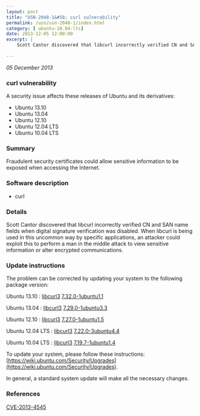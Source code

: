 ```yaml
---
layout: post
title: "USN-2048-1&#58; curl vulnerability"
permalink: /usn/usn-2048-1/index.html
category: [ ubuntu-10.04-lts]
date: 2013-12-05 12:00:00
excerpt: |
    Scott Cantor discovered that libcurl incorrectly verified CN and SAN name fields when digital signature verification was disabled. When libcurl is being used in this uncommon way by specific applications, an attacker could exploit this to perform a man in the middle attack to view sensitive information or alter encrypted communications. 
    
--- 
```

 
 

*05 December 2013*

### curl vulnerability

A security issue affects these releases of Ubuntu and its derivatives:

* Ubuntu 13.10
* Ubuntu 13.04
* Ubuntu 12.10
* Ubuntu 12.04 LTS
* Ubuntu 10.04 LTS

### Summary

Fraudulent security certificates could allow sensitive information to be exposed when accessing the Internet.

### Software description

* curl 

### Details

Scott Cantor discovered that libcurl incorrectly verified CN and SAN name fields when digital signature verification was disabled. When libcurl is being used in this uncommon way by specific applications, an attacker could exploit this to perform a man in the middle attack to view sensitive information or alter encrypted communications. 

### Update instructions

The problem can be corrected by updating your system to the following package version:

Ubuntu 13.10
 : [libcurl3](https://launchpad.net/ubuntu/+source/curl) <span> [7.32.0-1ubuntu1.1](https://launchpad.net/ubuntu/+source/curl/7.32.0-1ubuntu1.1) </span> 

Ubuntu 13.04
 : [libcurl3](https://launchpad.net/ubuntu/+source/curl) <span> [7.29.0-1ubuntu3.3](https://launchpad.net/ubuntu/+source/curl/7.29.0-1ubuntu3.3) </span> 

Ubuntu 12.10
 : [libcurl3](https://launchpad.net/ubuntu/+source/curl) <span> [7.27.0-1ubuntu1.5](https://launchpad.net/ubuntu/+source/curl/7.27.0-1ubuntu1.5) </span> 

Ubuntu 12.04 LTS
 : [libcurl3](https://launchpad.net/ubuntu/+source/curl) <span> [7.22.0-3ubuntu4.4](https://launchpad.net/ubuntu/+source/curl/7.22.0-3ubuntu4.4) </span> 

Ubuntu 10.04 LTS
 : [libcurl3](https://launchpad.net/ubuntu/+source/curl) <span> [7.19.7-1ubuntu1.4](https://launchpad.net/ubuntu/+source/curl/7.19.7-1ubuntu1.4) </span> 

To update your system, please follow these instructions: [https://wiki.ubuntu.com/Security/Upgrades](https://wiki.ubuntu.com/Security/Upgrades).

In general, a standard system update will make all the necessary changes. 

### References

 
 [CVE-2013-4545](http://people.ubuntu.com/~ubuntu-security/cve/CVE-2013-4545)
 

